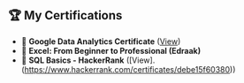 ## 🏆 My Certifications  
- 📜 **Google Data Analytics Certificate** ([View](https://coursera.org/share/certificate-link))  
- 📜 **Excel: From Beginner to Professional (Edraak)**  
- 📜 **SQL Basics - HackerRank**  ([View].(https://www.hackerrank.com/certificates/debe15f60380))
